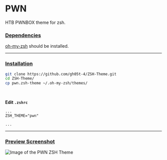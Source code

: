 # PWN
HTB PWNBOX theme for zsh.

### <ins>Dependencies</ins>
[oh-my-zsh](https://ohmyz.sh) should be installed.

____

### <ins>Installation</ins>
```BASH
git clone https://github.com/gh05t-4/ZSH-Theme.git
cd ZSH-Theme/
cp pwn.zsh-theme ~/.oh-my-zsh/themes/
```
<br>

**Edit `.zshrc`**

```
...
ZSH_THEME="pwn"

...
```

____

### <ins>Preview Screenshot</ins>
![Image of the PWN ZSH Theme](pwnTheme.png)
